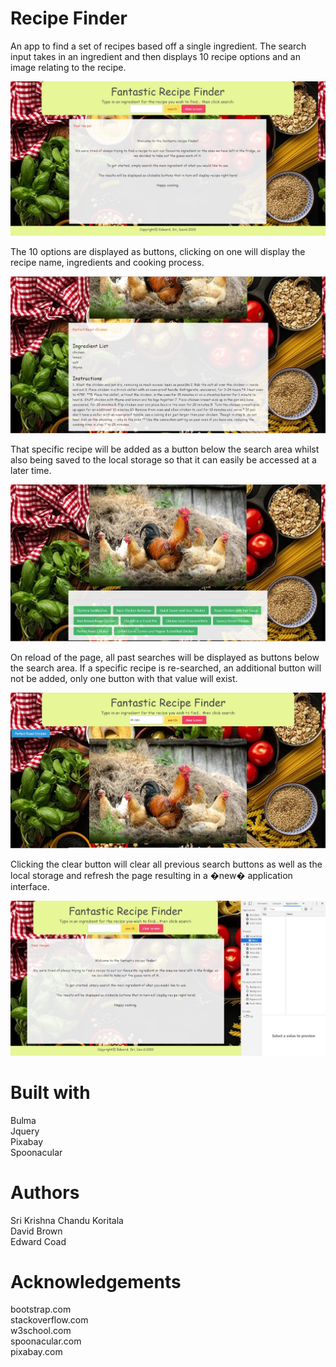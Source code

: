 # Recipe Finder

An app to find a set of recipes based off a single ingredient. The search input takes in an ingredient and then displays 10 recipe options and an image relating to the recipe. 

![Landing Page](/assets/images/screenShots/landingPage.jpg?raw=true "Landing Page") 

The 10 options are displayed as buttons, clicking on one will display the recipe name, ingredients and cooking process. 

![Recipe Display](/assets/images/screenShots/recipeDisplay.jpg?raw=true "Recipe Display") 

That specific recipe will be added as a button below the search area whilst also being saved to the local storage so that it can easily be accessed at a later time.

![Recipe Buttons](/assets/images/screenShots/recipeButtons.jpg?raw=true "Recipe Buttons") 

On reload of the page, all past searches will be displayed as buttons below the search area. If a specific recipe is re-searched, an additional button will not be added, only one button with that value will exist.

![Buttons](/assets/images/screenShots/buttons.jpg?raw=true "Buttons") 

Clicking the clear button will clear all previous search buttons as well as the local storage and refresh the page resulting in a �new� application interface.

![Clear](/assets/images/screenShots/clear.jpg?raw=true "Clear") 

# Built with

Bulma\
Jquery\
Pixabay\
Spoonacular

# Authors 

Sri Krishna Chandu Koritala\
David Brown\
Edward Coad

# Acknowledgements

bootstrap.com\
stackoverflow.com\
w3school.com\
spoonacular.com\
pixabay.com